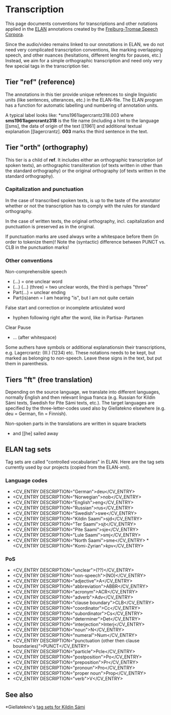 # Transcription

This page documents conventions for transcriptions and other notations applied in the [ELAN](ELAN.html) annotations created by the [Freiburg-Tromsø Speech Corpora](freiburg.html).

Since the audio/video remains linked to our onnotations in ELAN, we do not need very complicated transcription conventions, like marking overlapping speech, and other nuances (hesitations, different lenghts for pauses, etc.) Instead, we aim for a simple orthographic transcription and need only very few special tags in the transcription tier.

## Tier "ref" (reference)

The annotations in this tier provide unique references to single linguistic units (like sentences, utterances, etc.) in the ELAN-file. The ELAN program has a function for automatic labelling und numbering of annotation units.

A typical label looks like:
\*sms1961lagercrantz318.003
where **sms1961lagercrantz318** is the file name (including a hint to the language [[sms], the data of origin of the text [[1961] and additional textual explanation [[lagercrantz]. **003** marks the third sentence in the text.

## Tier "orth" (orthography)

This tier is a child of **ref**. It includes either an orthographic transcription (of spoken texts), an orthographic transliteration (of texts written in other than the standard orthography) or the original orthography (of texts written in the standard orthography).

### Capitalization and punctuation

In the case of transcribed spoken texts, is up to the taste of the annotator whether or not the transcription has to comply with the rules for standard orthography.

In the case of written texts, the original orthography, incl. capitalization and punctuation is preserved as in the original.

If punctuation marks are used always write a whitespace before them (in order to tokenize them)! Note the (syntactic) difference between PUNCT vs. CLB in the punctuation marks!

### Other conventions

Non-comprehensible speech

- (…) = one unclear word
- (…) (…) (three) = two unclear words, the third is perhaps "three"
- Part(…) = unclear ending
- Part(is)anen = I am hearing "is", but I am not quite certain

False start and correction or incomplete articulated word

- hyphen following right after the word, like in Partisa- Partanen

Clear Pause

- … (after whitespace)

Some authers have symbols or additional explanationsin their transcriptions, e.g. Lagercrantz: (Ill.) (1234) etc. These notations needs to be kept, but marked as belonging to non-speech. Leave these signs in the text, but put them in parenthesis.

## Tiers "ft" (free translation)

Depending on the source language, we translate into different languages, normally English and then relevant lingua franca (e.g. Russian for Kildin Sámi texts, Swedish for Pite Sámi texts, etc.). The target languages are specified by the three-letter-codes used also by Giellatekno elsewhere (e.g. deu = German, fin = Finnish).

Non-spoken parts in the translations are written in square brackets

- and [[he] sailed away

## ELAN tag sets

Tag sets are called "controlled vocabularies" in ELAN. Here are the tag sets currently used by our projects (copied from the ELAN-xml).

### Language codes

- <CV_ENTRY DESCRIPTION="German">deu</CV_ENTRY>
- <CV_ENTRY DESCRIPTION="Norwegian">nob</CV_ENTRY>
- <CV_ENTRY DESCRIPTION="English">eng</CV_ENTRY>
- <CV_ENTRY DESCRIPTION="Russian">rus</CV_ENTRY>
- <CV_ENTRY DESCRIPTION="Swedish">swe</CV_ENTRY>
- <CV_ENTRY DESCRIPTION="Kildin Saami">sjd</CV_ENTRY>
- <CV_ENTRY DESCRIPTION="Ter Saami">sjt</CV_ENTRY>
- <CV_ENTRY DESCRIPTION="Pite Saami">sje</CV_ENTRY>
- <CV_ENTRY DESCRIPTION="Lule Saami">smj</CV_ENTRY>
- <CV_ENTRY DESCRIPTION="North Saami">sme</CV_ENTRY>
  \*<CV_ENTRY DESCRIPTION="Komi-Zyrian">kpv</CV_ENTRY>

### PoS

- <CV_ENTRY DESCRIPTION="unclear">(??)</CV_ENTRY>
- <CV_ENTRY DESCRIPTION="non-speech">(NO)</CV_ENTRY>
- <CV_ENTRY DESCRIPTION="adjective">A</CV_ENTRY>
- <CV_ENTRY DESCRIPTION="abbreviation">ABBR</CV_ENTRY>
- <CV_ENTRY DESCRIPTION="acronym">ACR</CV_ENTRY>
- <CV_ENTRY DESCRIPTION="adverb">Adv</CV_ENTRY>
- <CV_ENTRY DESCRIPTION="clause boundary">CLB</CV_ENTRY>
- <CV_ENTRY DESCRIPTION="coordinator">Cc</CV_ENTRY>
- <CV_ENTRY DESCRIPTION="subordinator">Cs</CV_ENTRY>
- <CV_ENTRY DESCRIPTION="determiner">Det</CV_ENTRY>
- <CV_ENTRY DESCRIPTION="interjection">Interj</CV_ENTRY>
- <CV_ENTRY DESCRIPTION="noun">N</CV_ENTRY>
- <CV_ENTRY DESCRIPTION="numeral">Num</CV_ENTRY>
- <CV_ENTRY DESCRIPTION="punctuation (other then clause boundaries)">PUNCT</CV_ENTRY>
- <CV_ENTRY DESCRIPTION="particle">Pcle</CV_ENTRY>
- <CV_ENTRY DESCRIPTION="postposition">Po</CV_ENTRY>
- <CV_ENTRY DESCRIPTION="preposition">Pr</CV_ENTRY>
- <CV_ENTRY DESCRIPTION="pronoun">Pro</CV_ENTRY>
- <CV_ENTRY DESCRIPTION="proper noun">Prop</CV_ENTRY>
- <CV_ENTRY DESCRIPTION="verb">V</CV_ENTRY>

## See also

\*Giellatekno's [tag sets for Kildin Sámi](/lang/sjd/docu-grammartags.eng.html)
